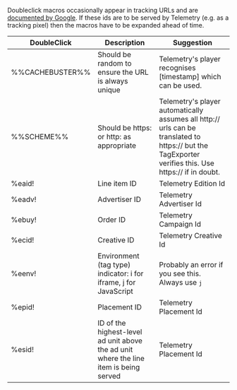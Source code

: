 Doubleclick macros occasionally appear in tracking URLs and are [documented by Google](https://support.google.com/dfp_premium/answer/1242718?hl=en). If these ids are to be served by Telemetry (e.g. as a tracking pixel)
then the macros have to be expanded ahead of time.

<table>
<thead><tr><th>DoubleClick</th><th>Description</th><th>Suggestion</th></tr></thead>
<tbody>
<tr><td>%%CACHEBUSTER%%</td><td>Should be random to ensure the URL is always unique</td><td>Telemetry's player recognises [timestamp] which can be used.</td></tr>
<tr><td>%%SCHEME%%</td><td>Should be https: or http: as appropriate</td><td>Telemetry's player automatically assumes all http:// urls can be translated to https:// but the TagExporter verifies this. Use https:// if in doubt.</td></tr>
<tr><td>%eaid!</td><td>Line item ID</td><td>Telemetry Edition Id</td></tr>
<tr><td>%eadv!</td><td>Advertiser ID</td><td>Telemetry Advertiser Id</td></tr>
<tr><td>%ebuy!</td><td>Order ID</td><td>Telemetry Campaign Id</td></tr>
<tr><td>%ecid!</td><td>Creative ID</td><td>Telemetry Creative Id</td></tr>
<tr><td>%eenv!</td><td>Environment (tag type) indicator: i for iframe, j for JavaScript</td><td>Probably an error if you see this. Always use <tt>j</tt></td></tr>
<tr><td>%epid!</td><td>Placement ID</td><td>Telemetry Placement Id</td></tr>
<tr><td>%esid!</td><td>ID of the highest-level ad unit above the ad unit where the line item is being served</td><td>Telemetry Placement Id</td></tr>
</tbody></table>

